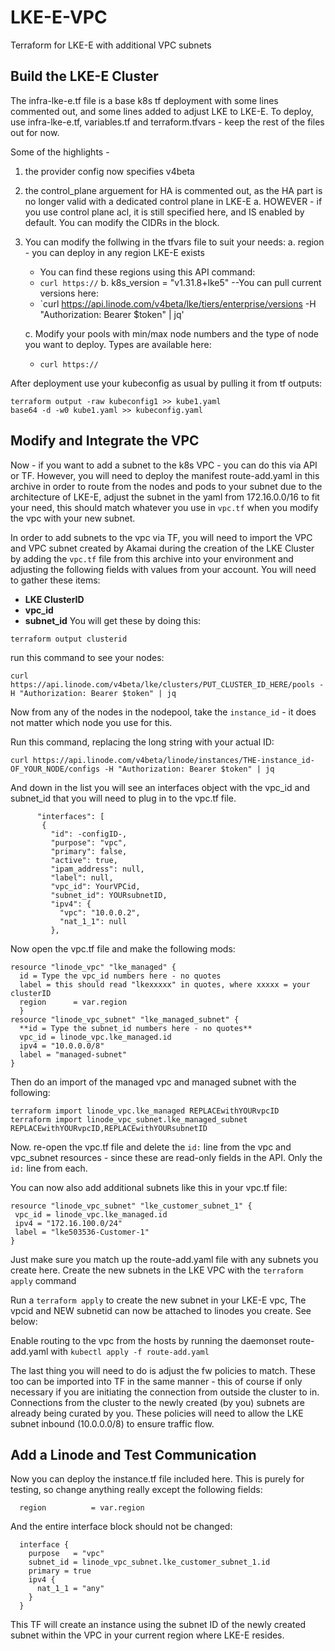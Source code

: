 # LKE-E-VPC
Terraform for LKE-E with additional VPC subnets

## Build the LKE-E Cluster
The infra-lke-e.tf file is a base k8s tf deployment with some lines commented out, and some lines added to adjust LKE to LKE-E. To deploy, use infra-lke-e.tf, variables.tf and terraform.tfvars - keep the rest of the files out for now.

Some of the highlights - 
1. the provider config now specifies v4beta
2. the control_plane arguement for HA is commented out, as the HA part is no longer valid with a dedicated control plane in LKE-E
	a. HOWEVER - if you use control plane acl, it is still specified here, and IS enabled by default. You can modify the CIDRs in the block.
3. You can modify the follwing in the tfvars file to suit your needs:
   a. region - you can deploy in any region LKE-E exists
     - You can find these regions using this API command:
     - `curl https://`
   b. k8s_version = "v1.31.8+lke5" --You can pull current versions here:
   - `curl https://api.linode.com/v4beta/lke/tiers/enterprise/versions -H "Authorization: Bearer $token" | jq'
     
   c. Modify your pools with min/max node numbers and the type of node you want to deploy. Types are available here:
   - `curl https://`
   
After deployment use your kubeconfig as usual by pulling it from tf outputs:
```
terraform output -raw kubeconfig1 >> kube1.yaml
base64 -d -w0 kube1.yaml >> kubeconfig.yaml
```
## Modify and Integrate the VPC
Now - if you want to add a subnet to the k8s VPC - you can do this via API or TF. However, you will need to deploy the manifest route-add.yaml in this archive in order to route from the nodes and pods to your subnet due to the architecture of LKE-E, adjust the subnet in the yaml from 172.16.0.0/16 to fit your need, this should match whatever you use in `vpc.tf` when you modify the vpc with your new subnet.

In order to add subnets to the vpc via TF, you will need to import the VPC and VPC subnet created by Akamai during the creation of the LKE Cluster by adding the `vpc.tf` file from this archive into your environment and adjusting the following fields with values from your account. You will need to gather these items:
 - **LKE ClusterID**
 - **vpc_id**
  - **subnet_id**
  You will get these by doing this:
 ```
 terraform output clusterid
```
 run this command to see your nodes:
 ```
 curl https://api.linode.com/v4beta/lke/clusters/PUT_CLUSTER_ID_HERE/pools -H "Authorization: Bearer $token" | jq
```
Now from any of the nodes in the nodepool, take the `instance_id` - it does not matter which node you use for this.

Run this command, replacing the long string with your actual ID:
```
curl https://api.linode.com/v4beta/linode/instances/THE-instance_id-OF_YOUR_NODE/configs -H "Authorization: Bearer $token" | jq
```
And down in the list you will see an interfaces object with the vpc_id and subnet_id that you will need to plug in to the vpc.tf file.
 ```
       "interfaces": [
        {
          "id": -configID-,
          "purpose": "vpc",
          "primary": false,
          "active": true,
          "ipam_address": null,
          "label": null,
          "vpc_id": YourVPCid,
          "subnet_id": YOURsubnetID,
          "ipv4": {
            "vpc": "10.0.0.2",
            "nat_1_1": null
          },
 ```
Now open the vpc.tf file and make the following mods:
```
resource "linode_vpc" "lke_managed" {
  id = Type the vpc_id numbers here - no quotes
  label = this should read "lkexxxxx" in quotes, where xxxxx = your clusterID 
  region      = var.region
  }
resource "linode_vpc_subnet" "lke_managed_subnet" {
  **id = Type the subnet_id numbers here - no quotes**
  vpc_id = linode_vpc.lke_managed.id
  ipv4 = "10.0.0.0/8" 
  label = "managed-subnet"
}
```

Then do an import of the managed vpc and managed subnet with the following:
```
terraform import linode_vpc.lke_managed REPLACEwithYOURvpcID
terraform import linode_vpc_subnet.lke_managed_subnet REPLACEwithYOURvpcID,REPLACEwithYOURsubnetID
```

Now. re-open the vpc.tf file and delete the `id:` line from the vpc and vpc_subnet resources - since these are read-only fields in the API. Only the `id:` line from each.

You can now also add additional subnets like this in your vpc.tf file:
 ```
 resource "linode_vpc_subnet" "lke_customer_subnet_1" {
  vpc_id = linode_vpc.lke_managed.id
  ipv4 = "172.16.100.0/24" 
  label = "lke503536-Customer-1"
}
```
Just make sure you match up the route-add.yaml file with any subnets you create here. Create the new subnets in the LKE VPC with the `terraform apply` command
 
Run a `terraform apply` to create the new subnet in your LKE-E vpc, The vpcid and NEW subnetid can now be attached to linodes you create. See below:

Enable routing to the vpc from the hosts by running the daemonset route-add.yaml with `kubectl apply -f route-add.yaml`

The last thing you will need to do is adjust the fw policies to match. These too can be imported into TF in the same manner - this of course if only necessary if you are initiating the connection from outside the cluster to in. Connections from the cluster to the newly created (by you) subnets are already being curated by you. These policies will need to allow the LKE subnet inbound (10.0.0.0/8) to ensure traffic flow.

## Add a Linode and Test Communication
Now you can deploy the instance.tf file included here. This is purely for testing, so change anything really except the following fields:
```
  region          = var.region
```
And the entire interface block should not be changed:
```
  interface {
    purpose   = "vpc"
    subnet_id = linode_vpc_subnet.lke_customer_subnet_1.id
    primary = true
    ipv4 {
      nat_1_1 = "any"
    }
  }
```
This TF will create an instance using the subnet ID of the newly created subnet within the VPC in your current region where LKE-E resides.
